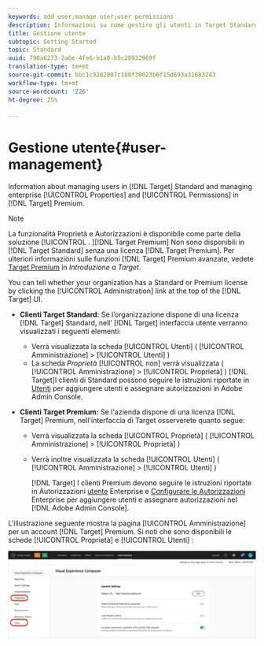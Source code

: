 ```yaml
---
keywords: add user;manage user;user permissions
description: Informazioni su come gestire gli utenti in Target Standard e come gestire le proprietà e le autorizzazioni Enterprise in Target Premium.
title: Gestione utente
subtopic: Getting Started
topic: Standard
uuid: 798a6273-2a6e-4fe6-b1a0-b5c28932969f
translation-type: tm+mt
source-git-commit: bbc1c9282007c180f30023b6f15d693a31683243
workflow-type: tm+mt
source-wordcount: '226'
ht-degree: 25%

---
```



# Gestione utente{#user-management}

Information about managing users in [!DNL Target] Standard and managing enterprise [!UICONTROL Properties] and [!UICONTROL Permissions] in [!DNL Target] Premium.

>[!NOTE]
>
>La funzionalità Proprietà e Autorizzazioni è disponibile come parte della soluzione [!UICONTROL . ][!DNL Target Premium] Non sono disponibili in [!DNL Target Standard] senza una licenza [!DNL Target Premium]. Per ulteriori informazioni sulle funzioni [!DNL Target] Premium avanzate, vedete [Target Premium](/help/c-intro/intro.md#premium) in *Introduzione a Target*.

You can tell whether your organization has a Standard or Premium license by clicking the [!UICONTROL Administration] link at the top of the [!DNL Target] UI.

* **Clienti Target Standard:** Se l’organizzazione dispone di una licenza [!DNL Target] Standard, nell’ [!DNL Target] interfaccia utente verranno visualizzati i seguenti elementi:

   * Verrà visualizzata la scheda [!UICONTROL Utenti] ( [!UICONTROL Amministrazione] > [!UICONTROL Utenti] )
   * La scheda *Proprietà* [!UICONTROL non] verrà visualizzata ( [!UICONTROL Amministrazione] > [!UICONTROL Proprietà] )
   [!DNL Target]I clienti di Standard possono seguire le istruzioni riportate in [Utenti](/help/administrating-target/c-user-management/c-user-management/user-management.md) per aggiungere utenti e assegnare autorizzazioni in Adobe Admin Console.

* **Clienti Target Premium:** Se l&#39;azienda dispone di una licenza [!DNL Target] Premium, nell&#39;interfaccia di Target osserverete quanto segue:

   * Verrà visualizzata la scheda [!UICONTROL Proprietà] ( [!UICONTROL Amministrazione] > [!UICONTROL Proprietà] )
   * Verrà inoltre visualizzata la scheda [!UICONTROL Utenti] ( [!UICONTROL Amministrazione] > [!UICONTROL Utenti] )

      [!DNL Target] I clienti Premium devono seguire le istruzioni riportate in Autorizzazioni [utente](../../administrating-target/c-user-management/property-channel/property-channel.md#concept_E396B16FA2024ADBA27BC056138F9838) Enterprise e [Configurare le Autorizzazioni](../../administrating-target/c-user-management/property-channel/properties-overview.md#concept_22F2855DBF0D4754B9460F5D68749C71) Enterprise per aggiungere utenti e assegnare autorizzazioni nel [!DNL Adobe Admin Console].

L&#39;illustrazione seguente mostra la pagina [!UICONTROL Amministrazione] per un account [!DNL Target] Premium. Si noti che sono disponibili le schede [!UICONTROL Proprietà] e [!UICONTROL Utenti] :

![Scheda Amministrazione](/help/administrating-target/assets/premium.png)

